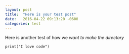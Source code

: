 ```yaml
---
layout: post
title:  "Here is your test post"
date:   2016-04-22 09:13:20 -0600
categories: test
---
```


Here is another test of how we *want to make the directory*

```
print("I love code")
```
